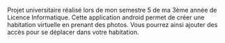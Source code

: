 Projet universitaire réalisé lors de mon semestre 5 de ma 3ème année de Licence Informatique.
Cette application android permet de créer une habitation virtuelle en prenant des photos.
Vous pourrez ainsi ajouter des accès pour se déplacer dans votre habitation.
